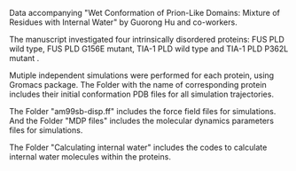 Data accompanying "Wet Conformation of Prion-Like Domains: Mixture of Residues with Internal Water" by Guorong Hu and co-workers.

The manuscript investigated four intrinsically disordered proteins: FUS PLD wild type, FUS PLD G156E mutant,  TIA-1 PLD wild type and TIA-1 PLD P362L mutant .

Mutiple independent simulations were performed for each protein, using Gromacs package. The Folder with the name of corresponding protein includes their initial conformation PDB files for all simulation trajectories.

The Folder "am99sb-disp.ff" includes the force field files for simulations. And the Folder "MDP files" includes the molecular dynamics parameters files for simulations.

The Folder "Calculating internal water" includes the codes to calculate internal water molecules within the proteins.

